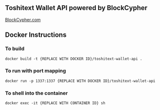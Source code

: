 ## Toshitext Wallet API powered by BlockCypher
[BlockCypher.com](https://www.blockcypher.com/)

## Docker Instructions

### To build
`docker build -t {REPLACE WITH DOCKER ID}/toshitext-wallet-api .`

### To run with port mapping
`docker run -p 1337:1337 {REPLACE WITH DOCKER ID}/toshitext-wallet-api`

### To shell into the container 
`docker exec -it {REPLACE WITH CONTAINER ID} sh` 